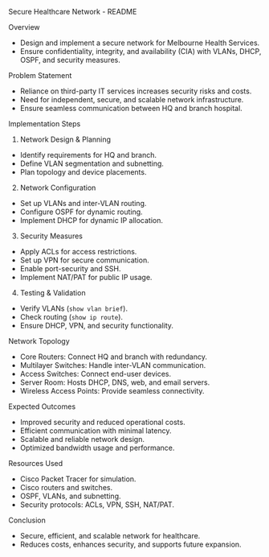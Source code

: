 Secure Healthcare Network - README

 Overview
- Design and implement a secure network for Melbourne Health Services.
- Ensure confidentiality, integrity, and availability (CIA) with VLANs, DHCP, OSPF, and security measures.

Problem Statement
- Reliance on third-party IT services increases security risks and costs.
- Need for independent, secure, and scalable network infrastructure.
- Ensure seamless communication between HQ and branch hospital.

 Implementation Steps
1. Network Design & Planning
- Identify requirements for HQ and branch.
- Define VLAN segmentation and subnetting.
- Plan topology and device placements.

2. Network Configuration
- Set up VLANs and inter-VLAN routing.
- Configure OSPF for dynamic routing.
- Implement DHCP for dynamic IP allocation.

3. Security Measures
- Apply ACLs for access restrictions.
- Set up VPN for secure communication.
- Enable port-security and SSH.
- Implement NAT/PAT for public IP usage.

4. Testing & Validation
- Verify VLANs (`show vlan brief`).
- Check routing (`show ip route`).
- Ensure DHCP, VPN, and security functionality.

Network Topology
- Core Routers: Connect HQ and branch with redundancy.
- Multilayer Switches: Handle inter-VLAN communication.
- Access Switches: Connect end-user devices.
- Server Room: Hosts DHCP, DNS, web, and email servers.
- Wireless Access Points: Provide seamless connectivity.

 Expected Outcomes
- Improved security and reduced operational costs.
- Efficient communication with minimal latency.
- Scalable and reliable network design.
- Optimized bandwidth usage and performance.

Resources Used
- Cisco Packet Tracer for simulation.
- Cisco routers and switches.
- OSPF, VLANs, and subnetting.
- Security protocols: ACLs, VPN, SSH, NAT/PAT.

 Conclusion
- Secure, efficient, and scalable network for healthcare.
- Reduces costs, enhances security, and supports future expansion.


